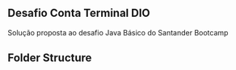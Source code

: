 ## Desafio Conta Terminal DIO

Solução proposta ao desafio Java Básico do Santander Bootcamp

## Folder Structure


